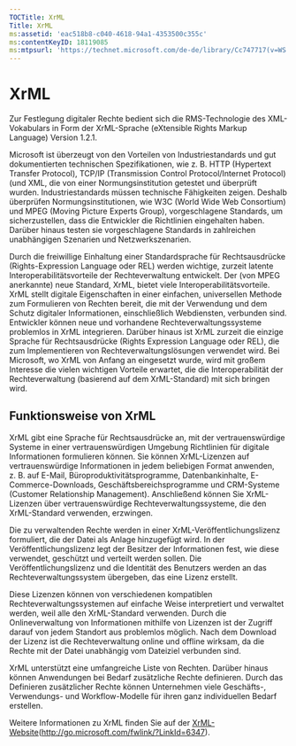 ```yaml
---
TOCTitle: XrML
Title: XrML
ms:assetid: 'eac518b8-c040-4618-94a1-4353500c355c'
ms:contentKeyID: 18119085
ms:mtpsurl: 'https://technet.microsoft.com/de-de/library/Cc747717(v=WS.10)'
---
```


XrML
====

Zur Festlegung digitaler Rechte bedient sich die RMS-Technologie des XML-Vokabulars in Form der XrML-Sprache (eXtensible Rights Markup Language) Version 1.2.1.

Microsoft ist überzeugt von den Vorteilen von Industriestandards und gut dokumentierten technischen Spezifikationen, wie z. B. HTTP (Hypertext Transfer Protocol), TCP/IP (Transmission Control Protocol/Internet Protocol) (und XML, die von einer Normungsinstitution getestet und überprüft wurden. Industriestandards müssen technische Fähigkeiten zeigen. Deshalb überprüfen Normungsinstitutionen, wie W3C (World Wide Web Consortium) und MPEG (Moving Picture Experts Group), vorgeschlagene Standards, um sicherzustellen, dass die Entwickler die Richtlinien eingehalten haben. Darüber hinaus testen sie vorgeschlagene Standards in zahlreichen unabhängigen Szenarien und Netzwerkszenarien.

Durch die freiwillige Einhaltung einer Standardsprache für Rechtsausdrücke (Rights-Expression Language oder REL) werden wichtige, zurzeit latente Interoperabilitätsvorteile der Rechteverwaltung entwickelt. Der (von MPEG anerkannte) neue Standard, XrML, bietet viele Interoperabilitätsvorteile. XrML stellt digitale Eigenschaften in einer einfachen, universellen Methode zum Formulieren von Rechten bereit, die mit der Verwendung und dem Schutz digitaler Informationen, einschließlich Webdiensten, verbunden sind. Entwickler können neue und vorhandene Rechteverwaltungssysteme problemlos in XrML integrieren. Darüber hinaus ist XrML zurzeit die einzige Sprache für Rechtsausdrücke (Rights Expression Language oder REL), die zum Implementieren von Rechteverwaltungslösungen verwendet wird. Bei Microsoft, wo XrML von Anfang an eingesetzt wurde, wird mit großem Interesse die vielen wichtigen Vorteile erwartet, die die Interoperabilität der Rechteverwaltung (basierend auf dem XrML-Standard) mit sich bringen wird.

Funktionsweise von XrML
-----------------------

XrML gibt eine Sprache für Rechtsausdrücke an, mit der vertrauenswürdige Systeme in einer vertrauenswürdigen Umgebung Richtlinien für digitale Informationen formulieren können. Sie können XrML-Lizenzen auf vertrauenswürdige Informationen in jedem beliebigen Format anwenden, z. B. auf E-Mail, Büroproduktivitätsprogramme, Datenbankinhalte, E-Commerce-Downloads, Geschäftsbereichsprogramme und CRM-Systeme (Customer Relationship Management). Anschließend können Sie XrML-Lizenzen über vertrauenswürdige Rechteverwaltungssysteme, die den XrML-Standard verwenden, erzwingen.

Die zu verwaltenden Rechte werden in einer XrML-Veröffentlichungslizenz formuliert, die der Datei als Anlage hinzugefügt wird. In der Veröffentlichungslizenz legt der Besitzer der Informationen fest, wie diese verwendet, geschützt und verteilt werden sollen. Die Veröffentlichungslizenz und die Identität des Benutzers werden an das Rechteverwaltungssystem übergeben, das eine Lizenz erstellt.

Diese Lizenzen können von verschiedenen kompatiblen Rechteverwaltungssystemen auf einfache Weise interpretiert und verwaltet werden, weil alle den XrML-Standard verwenden. Durch die Onlineverwaltung von Informationen mithilfe von Lizenzen ist der Zugriff darauf von jedem Standort aus problemlos möglich. Nach dem Download der Lizenz ist die Rechteverwaltung online und offline wirksam, da die Rechte mit der Datei unabhängig vom Dateiziel verbunden sind.

XrML unterstützt eine umfangreiche Liste von Rechten. Darüber hinaus können Anwendungen bei Bedarf zusätzliche Rechte definieren. Durch das Definieren zusätzlicher Rechte können Unternehmen viele Geschäfts-, Verwendungs- und Workflow-Modelle für ihren ganz individuellen Bedarf erstellen.

Weitere Informationen zu XrML finden Sie auf der [XrML-Website](http://go.microsoft.com/fwlink/?linkid=6347)(http://go.microsoft.com/fwlink/?LinkId=6347).

